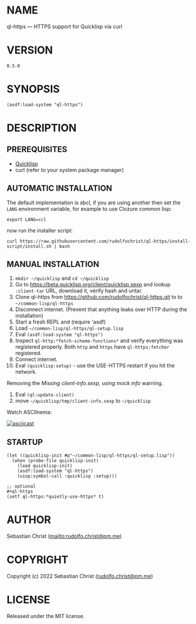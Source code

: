 

# NAME

ql-https &#x2014; HTTPS support for Quicklisp via curl


# VERSION

    0.5.0


# SYNOPSIS

    (asdf:load-system "ql-https")


# DESCRIPTION


## PREREQUISITES

-   [Quicklisp](https://www.quicklisp.org/beta/)
-   curl (refer to your system package manager)


## AUTOMATIC INSTALLATION

The default implementation is sbcl, if you are using another then set the `LANG`
environment variable, for example to use Clozure common lisp:

    export LANG=ccl

now run the installer script:

    curl https://raw.githubusercontent.com/rudolfochrist/ql-https/install-script/install.sh | bash


## MANUAL INSTALLATION

1.  `mkdir ~/quicklisp` and `cd ~/quicklisp`
2.  Go to <https://beta.quicklisp.org/client/quicklisp.sexp> and lookup `:client-tar` URL, download it, verify
    hash and untar.
3.  Clone ql-https from <https://github.com/rudolfochrist/ql-https.git> to
    to `~/common-lisp/ql-https`
4.  Disconnect internet. (Prevent that anything leaks over HTTP during the installation)
5.  Start a fresh REPL and (require 'asdf)
6.  Load `~/common-lisp/ql-https/ql-setup.lisp`
7.  Eval `(asdf:load-system "ql-https")`
8.  Inspect `ql-http:*fetch-scheme-functions*` and verify everything was registered properly. Both `http` and
    `https` have `ql-https:fetcher` registered.
9.  Connect internet.
10. Eval `(quicklisp:setup)` - use the USE-HTTPS restart if you hit the network.

Removing the *Missing client-info.sexp, using mock info* warning.

1.  Eval `(ql:update-client)`
2.  move `~/quicklisp/tmp/client-info.sexp` to `~/quicklisp`

Watch ASCIInema:

[![asciicast](https://asciinema.org/a/585361.svg)](https://asciinema.org/a/585361)


## STARTUP

    (let ((quicklisp-init #p"~/common-lisp/ql-https/ql-setup.lisp"))
      (when (probe-file quicklisp-init)
        (load quicklisp-init)
        (asdf:load-system "ql-https")
        (uiop:symbol-call :quicklisp :setup)))
    
    ;; optional
    #+ql-https
    (setf ql-https:*quietly-use-https* t)


# AUTHOR

Sebastian Christ (<mailto:rudolfo.christ@pm.me>)


# COPYRIGHT

Copyright (c) 2022 Sebastian Christ (rudolfo.christ@pm.me)


# LICENSE

Released under the MIT license.

